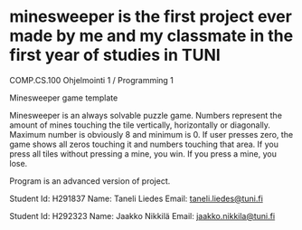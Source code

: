 # minesweeper is the first project ever made by me and my classmate in the first year of studies in TUNI 
COMP.CS.100 Ohjelmointi 1 / Programming 1

Minesweeper game template

Minesweeper is an always solvable puzzle game. Numbers represent the amount of
mines touching the tile vertically, horizontally or diagonally. Maximum number
is obviously 8 and minimum is 0. If user presses zero, the game shows all zeros
touching it and numbers touching that area. If you press all tiles
without pressing a mine, you win. If you press a mine, you lose.

Program is an advanced version of project.

Student Id: H291837
Name:       Taneli Liedes
Email:      taneli.liedes@tuni.fi

Student Id: H292323
Name:       Jaakko Nikkilä
Email:      jaakko.nikkila@tuni.fi

